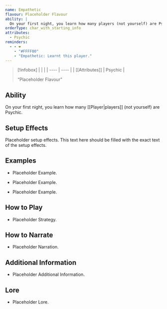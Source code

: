 ```yaml
---
name: Empathetic
flavour: Placeholder Flavour
ability: |
  On your first night, you learn how many players (not yourself) are Psychic.
orderType: char_with_starting_info
attributes:
  - Psychic
reminders:
  - - ❤️
    - "#FFFF00"
    - "Empathetic: Learnt this player."
---
```

> [!infobox]
> |  |  |
> | ---- | ---- |
> | [[Attributes]] | Psychic |
> 
>  “Placeholder Flavour”

## Ability
On your first night, you learn how many [[Player|players]] (not yourself) are Psychic.

## Setup Effects
Placeholder setup effects. This text here should be filled with the exact text of the setup effects.

## Examples
- Placeholder Example.

- Placeholder Example.

- Placeholder Example.

## How to Play
- Placeholder Strategy.

## How to Narrate
- Placeholder Narration.

## Additional Information
- Placeholder Additional Information.

## Lore
- Placeholder Lore.